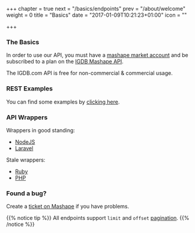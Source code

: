+++
chapter = true
next = "/basics/endpoints"
prev = "/about/welcome"
weight = 0
title = "Basics"
date = "2017-01-09T10:21:23+01:00"
icon = "<b class='fa fa-cube'></b>"

+++

### The Basics

In order to use our API, you must have a [mashape market account](https://market.mashape.com/signup) and be subscribed to a plan on the [IGDB Mashape API](https://market.mashape.com/igdbcom/internet-game-database).
  
The IGDB.com API is free for non-commercial & commercial usage.

### REST Examples

You can find some examples by [clicking here](./examples).

### API Wrappers

Wrappers in good standing:

- [NodeJS](https://github.com/igdb/igdb-api-node)
- [Laravel](https://github.com/messerli90/igdb)

Stale wrappers:

- [Ruby](https://github.com/ahmetabdi/igdb)
- [PHP](https://github.com/igdb/igdb-api-php)

### Found a bug?

Create a [ticket on Mashape](https://market.mashape.com/igdbcom/internet-game-database/support) if you have problems.

{{% notice tip %}}
All endpoints support `limit` and `offset` [pagination](/api/references/pagination).
{{% /notice %}}
